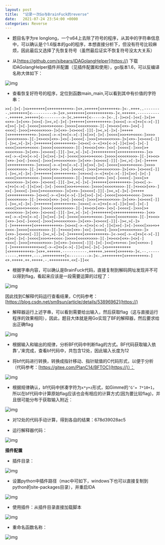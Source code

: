 ```yaml
---
layout: post
title:  "记录一次Go与BrainFuck的reverse"
date:   2021-07-24 23:54:00 +0000
categories: Reverse
---
```


- 题目名字为re longlong，一个x64上去除了符号的程序，从其中的字符串信息中，可以确认是个1.6版本的go的程序，本想直接分析下，但没有符号比较麻烦，因此最后又选择了先恢复符号（虽然最后证实不恢复符号没太大关系）

- 从[https://github.com/sibears/IDAGolangHelper](https://) 下载IDAGolangHelper插件并配置（见插件配置和使用），go版本1.6，可以反编译名称大体如下：

![img](/public/src/20210725/1.png)

- 查看恢复好符号的程序，定位到函数main_main,可以看到其中有价值的字符串：

```
>>[-]>[-]<>+++++++[<++++++++++>-]<+.>+++++[<+++++++>-]<-.++++..--------.>+++++++[<---------->-]<+.>+++++++[<++++++++++>-]<.++++++.-----------.++++++.>+++++[<--------->-]<.>+++++[<----->-]<-.[-]><>[-]<<[-]>[>+<<+>-]>[<+>-]<><[-]><,>[-]>[-]++++++[<+++++++++>-]<><<[->-<]+>[<->[-]]<[>>[-]>[-]<<<<[>>>+>+<<<<-]>>>>[<<<<+>>>>-][-]+><<>[<+>-]<>[-]<<<<[-]>>>[>+<<<<+>>>-]>[<+>-]<><<<[-]][-]><,>[-]>[-]+++++[<+++++++++++>-]<><<[->-<]+>[<->[-]]<[>>[-]>[-]<<<<[>>>+>+<<<<-]>>>>[<<<<+>>>>-][-]+><<>[<+>-]<>[-]<<<<[-]>>>[>+<<<<+>>>-]>[<+>-]<><<<[-]][-]><,>[-]>[-]+++++++[<++++++++>-]<><<[->-<]+>[<->[-]]<[>>[-]>[-]<<<<[>>>+>+<<<<-]>>>>[<<<<+>>>>-][-]+><<>[<+>-]<>[-]<<<<[-]>>>[>+<<<<+>>>-]>[<+>-]<><<<[-]][-]><,>[-]>[-]++++++++++[<++++++++++>-]<><<[->-<]+>[<->[-]]<[>>[-]>[-]<<<<[>>>+>+<<<<-]>>>>[<<<<+>>>>-][-]+><<>[<+>-]<>[-]<<<<[-]>>>[>+<<<<+>>>-]>[<+>-]<><<<[-]][-]><,>[-]>[-]+++++[<++++++++++>-]<+><<[->-<]+>[<->[-]]<[>>[-]>[-]<<<<[>>>+>+<<<<-]>>>>[<<<<+>>>>-][-]+><<>[<+>-]<>[-]<<<<[-]>>>[>+<<<<+>>>-]>[<+>-]<><<<[-]][-]><,>[-]>[-]+++++++[<++++++++>-]<+><<[->-<]+>[<->[-]]<[>>[-]>[-]<<<<[>>>+>+<<<<-]>>>>[<<<<+>>>>-][-]+><<>[<+>-]<>[-]<<<<[-]>>>[>+<<<<+>>>-]>[<+>-]<><<<[-]][-]><,>[-]>[-]++++++[<++++++++>-]<><<[->-<]+>[<->[-]]<[>>[-]>[-]<<<<[>>>+>+<<<<-]>>>>[<<<<+>>>>-][-]+><<>[<+>-]<>[-]<<<<[-]>>>[>+<<<<+>>>-]>[<+>-]<><<<[-]][-]><,>[-]>[-]+++++[<++++++++++>-]<><<[->-<]+>[<->[-]]<[>>[-]>[-]<<<<[>>>+>+<<<<-]>>>>[<<<<+>>>>-][-]+><<>[<+>-]<>[-]<<<<[-]>>>[>+<<<<+>>>-]>[<+>-]<><<<[-]][-]><,>[-]>[-]+++++++[<++++++++>-]<><<[->-<]+>[<->[-]]<[>>[-]>[-]<<<<[>>>+>+<<<<-]>>>>[<<<<+>>>>-][-]+><<>[<+>-]<>[-]<<<<[-]>>>[>+<<<<+>>>-]>[<+>-]<><<<[-]][-]><,>[-]>[-]++++++++[<++++++++++++>-]<+><<[->-<]+>[<->[-]]<[>>[-]>[-]<<<<[>>>+>+<<<<-]>>>>[<<<<+>>>>-][-]+><<>[<+>-]<>[-]<<<<[-]>>>[>+<<<<+>>>-]>[<+>-]<><<<[-]][-]><,>[-]>[-]+++++++++[<+++++++++++>-]<><<[->-<]+>[<->[-]]<[>>[-]>[-]<<<<[>>>+>+<<<<-]>>>>[<<<<+>>>>-][-]+><<>[<+>-]<>[-]<<<<[-]>>>[>+<<<<+>>>-]>[<+>-]<><<<[-]][-]><,>[-]>[-]++++++[<+++++++++>-]<-><<[->-<]+>[<->[-]]<[>>[-]>[-]<<<<[>>>+>+<<<<-]>>>>[<<<<+>>>>-][-]+><<>[<+>-]<>[-]<<<<[-]>>>[>+<<<<+>>>-]>[<+>-]<><<<[-]][-]>[-]<<[>+>+<<-]>>[<<+>>-][-]++++++++++++><<[->-<]+>[<->[-]]<[>>[-]>[-]<>++++++++++[<++++++++++>-]<++.++++++.-----------.++++++.>++++[<+++++>-]<.--.----------.++++++.---.>+++++++++[<--------->-]<-.>++++++++[<+++++++++>-]<+.+++++.++.+++++.-.+++++++++.<<[-]]<<
```

- 根据字串内容，可以确认是BrainFuck代码，直接复制到解码网址发现并不可以得到flag，看起来应该是一段需要运算的过程了：

![img](/public/src/20210725/2.png)

因此找到C解释代码运行查看结果，C代码参考：[https://blog.csdn.net/sm9sun/article/details/53896962](https://)

- 解释器运行上述字串，可以看到需要给出输入，然后获取flag（这与直接运行程序的效果相同），因此，题目大体就是用Go实现了BF的解释器，然后要求给出正确flag

![img](/public/src/20210725/3.png)

- 根据输入和输出的规律，分析BF代码中判断flag的方式。BF代码获取输入依靠‘，’来完成，查看bf代码中，共包含12处，因此输入长度为12

- 将bf代码进行转换，转换成指针移动、指针赋值的C代码形式，以便于分析（代码参考：[https://gitee.com/PlanC14/BFTOC](https://)）：

![img](/public/src/20210725/4.png)

- 根据规律确认，bf代码中拼凑字符为`x*y+z`形式，如Gimme的`‘G’= 7*10+1`，所以在bf代码中计算原始flag应该也会有相应的计算方式(因为要比较flag)，并且很可能分布于获取输入附近：

![img](/public/src/20210725/5.png)

- 对12处的代码手动计算，得到各自的结果：678d39028ac5

- 运行解释器代码：

![img](/public/src/20210725/6.png)

**插件配置**

- 插件目录：

![img](/public/src/20210725/7.png)

- 设置python中插件路径（mac中可如下，windows下也可以直接复制到python的site-packages目录），并重启IDA

![img](/public/src/20210725/8.png)

- 使用插件：从插件目录直接加载脚本

![img](/public/src/20210725/10.png)

- 重命名函数名称：

![img](/public/src/20210725/9.png)
  